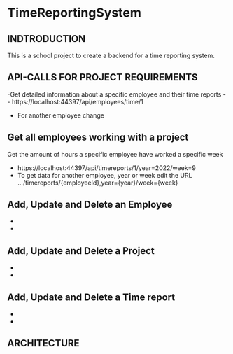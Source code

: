 # TimeReportingSystem

## INDTRODUCTION
This is a school project to create a backend for a time reporting system. 

## API-CALLS FOR PROJECT REQUIREMENTS
-Get detailed information about a specific employee and their time reports
-- https://localhost:44397/api/employees/time/1
- For another employee change 

Get all employees working with a project
-

Get the amount of hours a specific employee have worked a specific week
- https://localhost:44397/api/timereports/1/year=2022/week=9
- To get data for another employee, year or week edit the URL .../timereports/{employeeId},year={year}/week={week}

Add, Update and Delete an Employee
-
-
-

Add, Update and Delete a Project
-
-
-

Add, Update and Delete a Time report
-
-
-

## ARCHITECTURE

